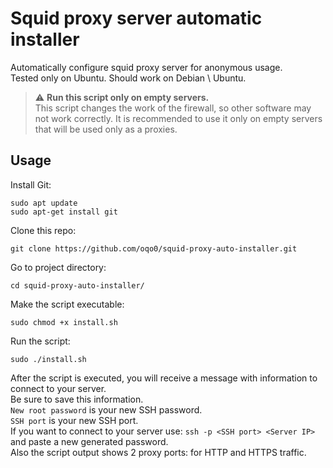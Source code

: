 # Squid proxy server automatic installer
Automatically configure squid proxy server for anonymous usage.  
Tested only on Ubuntu. Should work on Debian \ Ubuntu.  

> ⚠️ **Run this script only on empty servers.**  
This script changes the work of the firewall, so other software may not work correctly. It is recommended to use it only on empty servers that will be used only as a proxies.

## Usage
Install Git:  
```
sudo apt update
sudo apt-get install git
```
Clone this repo:  
```
git clone https://github.com/oqo0/squid-proxy-auto-installer.git
```  
Go to project directory:  
```
cd squid-proxy-auto-installer/
```  
Make the script executable:  
```
sudo chmod +x install.sh
```  
Run the script:  
```
sudo ./install.sh
```  
After the script is executed, you will receive a message with information to connect to your server.  
Be sure to save this information.  
`New root password` is your new SSH password.  
`SSH port` is your new SSH port.  
If you want to connect to your server use: `ssh -p <SSH port> <Server IP>` and paste a new generated password.  
Also the script output shows 2 proxy ports: for HTTP and HTTPS traffic.  